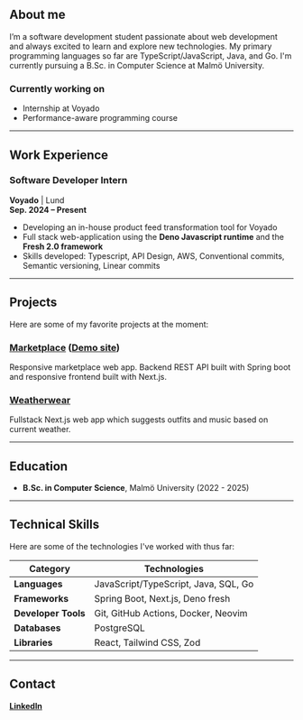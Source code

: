 ## About me
I’m a software development student passionate about web development and always excited to learn and explore new technologies. My primary programming languages so far are TypeScript/JavaScript, Java, and Go. I'm currently pursuing a B.Sc. in Computer Science at Malmö University.

### Currently working on

- Internship at Voyado
- Performance-aware programming course

---

## Work Experience
### Software Developer Intern
**Voyado** | Lund  
**Sep. 2024 – Present**  
- Developing an in-house product feed transformation tool for Voyado  
- Full stack web-application using the **Deno Javascript runtime** and the **Fresh 2.0 framework**  
- Skills developed: Typescript, API Design, AWS, Conventional commits, Semantic versioning, Linear commits

---

## Projects
Here are some of my favorite projects at the moment:

### [Marketplace](https://github.com/luxcorel/marketplace) ([Demo site](https://marketplace.johros.dev))
Responsive marketplace web app. Backend REST API built with Spring boot and responsive frontend built with Next.js.

### [Weatherwear](https://github.com/Luxcorel/weatherwear)
Fullstack Next.js web app which suggests outfits and music based on current weather.

---

## Education
- **B.Sc. in Computer Science**, Malmö University (2022 - 2025)

---

## Technical Skills
Here are some of the technologies I've worked with thus far:

| **Category**         | **Technologies**                                                               |
|----------------------|--------------------------------------------------------------------------------|
| **Languages**        | JavaScript/TypeScript, Java, SQL, Go                                           |
| **Frameworks**       | Spring Boot, Next.js, Deno fresh                                               |
| **Developer Tools**  | Git, GitHub Actions, Docker, Neovim                                            |
| **Databases**        | PostgreSQL                                                                     |
| **Libraries**        | React, Tailwind CSS, Zod                                                       |

---

## Contact
**[LinkedIn](https://www.linkedin.com/in/johannes-rosengren)**
